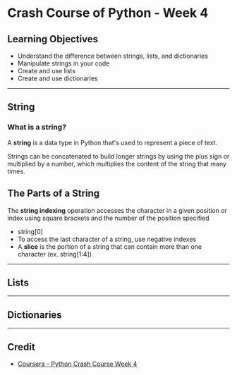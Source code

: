 # Crash Course of Python - Week 4

## Learning Objectives
* Understand the difference between strings, lists, and dictionaries
* Manipulate strings in your code
* Create and use lists
* Create and use dictionaries

---

## String
### What is a string?
A **string** is a data type in Python that's used to represent a piece of text.

Strings can be concatenated to build longer strings by using the plus sign or multiplied by a number, which multiplies the content of the string that many times.

## The Parts of a String
The **string indexing** operation accesses the character in a given position or index using square brackets and the number of the position specified
* string[0]
* To access the last character of a string, use negative indexes
* A **slice** is the portion of a string that can contain more than one character (ex. string[1:4])

---

## Lists

---

## Dictionaries

---

## Credit
* [Coursera - Python Crash Course Week 4](https://www.coursera.org/learn/python-crash-course/home/week/4)